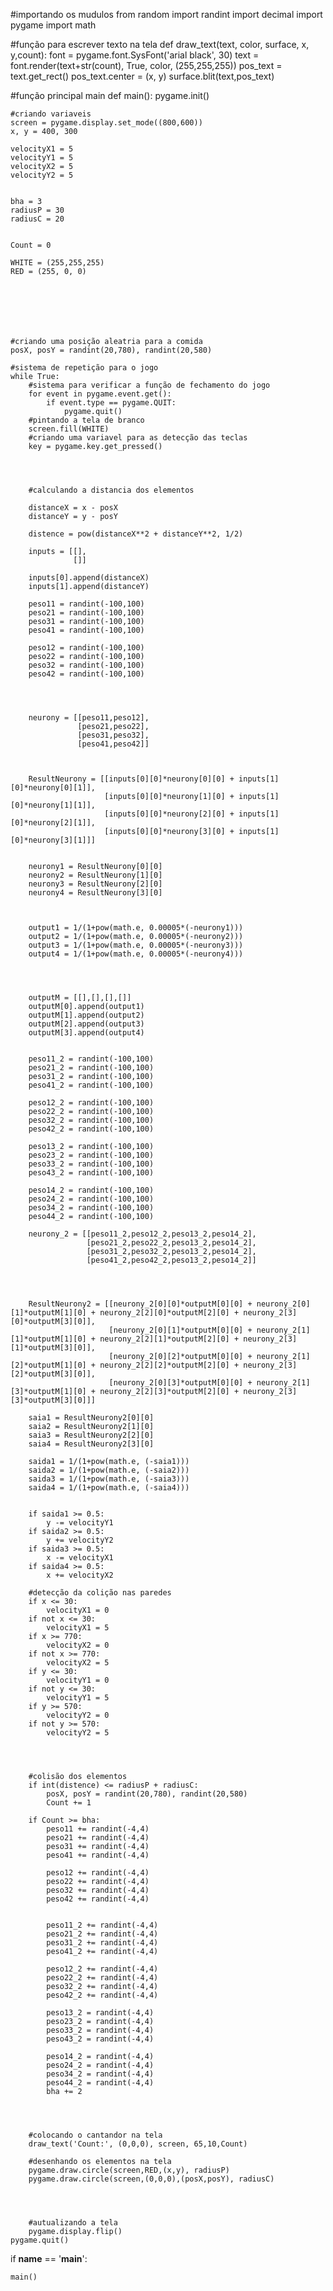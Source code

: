 #importando os mudulos
from random import randint
import decimal
import pygame
import math

#função para escrever texto na tela
def draw_text(text, color, surface, x, y,count):
    font = pygame.font.SysFont('arial black', 30)
    text = font.render(text+str(count), True, color, (255,255,255))
    pos_text = text.get_rect()
    pos_text.center = (x, y)
    surface.blit(text,pos_text)


#função principal main
def main():
    pygame.init()

    #criando variaveis
    screen = pygame.display.set_mode((800,600))
    x, y = 400, 300
    
    velocityX1 = 5
    velocityY1 = 5
    velocityX2 = 5
    velocityY2 = 5


    bha = 3
    radiusP = 30
    radiusC = 20
    

    Count = 0

    WHITE = (255,255,255)
    RED = (255, 0, 0)







    #criando uma posição aleatria para a comida
    posX, posY = randint(20,780), randint(20,580)

    #sistema de repetição para o jogo
    while True:
        #sistema para verificar a função de fechamento do jogo
        for event in pygame.event.get():
            if event.type == pygame.QUIT:
                pygame.quit()
        #pintando a tela de branco
        screen.fill(WHITE)
        #criando uma variavel para as detecção das teclas
        key = pygame.key.get_pressed()


        
        
        #calculando a distancia dos elementos

        distanceX = x - posX
        distanceY = y - posY

        distence = pow(distanceX**2 + distanceY**2, 1/2)  

        inputs = [[],
                  []]

        inputs[0].append(distanceX)
        inputs[1].append(distanceY)
        
        peso11 = randint(-100,100)
        peso21 = randint(-100,100)
        peso31 = randint(-100,100)
        peso41 = randint(-100,100)

        peso12 = randint(-100,100)
        peso22 = randint(-100,100)
        peso32 = randint(-100,100)
        peso42 = randint(-100,100)



    
        neurony = [[peso11,peso12],
                   [peso21,peso22],
                   [peso31,peso32],
                   [peso41,peso42]]
        
    

        ResultNeurony = [[inputs[0][0]*neurony[0][0] + inputs[1][0]*neurony[0][1]],
                         [inputs[0][0]*neurony[1][0] + inputs[1][0]*neurony[1][1]],
                         [inputs[0][0]*neurony[2][0] + inputs[1][0]*neurony[2][1]],
                         [inputs[0][0]*neurony[3][0] + inputs[1][0]*neurony[3][1]]]
        

        neurony1 = ResultNeurony[0][0]
        neurony2 = ResultNeurony[1][0]
        neurony3 = ResultNeurony[2][0]
        neurony4 = ResultNeurony[3][0]
        
        

        output1 = 1/(1+pow(math.e, 0.00005*(-neurony1)))
        output2 = 1/(1+pow(math.e, 0.00005*(-neurony2)))
        output3 = 1/(1+pow(math.e, 0.00005*(-neurony3)))
        output4 = 1/(1+pow(math.e, 0.00005*(-neurony4)))

        


        outputM = [[],[],[],[]]
        outputM[0].append(output1)
        outputM[1].append(output2)
        outputM[2].append(output3)
        outputM[3].append(output4)


        peso11_2 = randint(-100,100)
        peso21_2 = randint(-100,100)
        peso31_2 = randint(-100,100)
        peso41_2 = randint(-100,100)

        peso12_2 = randint(-100,100)
        peso22_2 = randint(-100,100)
        peso32_2 = randint(-100,100)
        peso42_2 = randint(-100,100)
        
        peso13_2 = randint(-100,100)
        peso23_2 = randint(-100,100)
        peso33_2 = randint(-100,100)
        peso43_2 = randint(-100,100)

        peso14_2 = randint(-100,100)
        peso24_2 = randint(-100,100)
        peso34_2 = randint(-100,100)
        peso44_2 = randint(-100,100)

        neurony_2 = [[peso11_2,peso12_2,peso13_2,peso14_2],
                     [peso21_2,peso22_2,peso13_2,peso14_2],
                     [peso31_2,peso32_2,peso13_2,peso14_2],
                     [peso41_2,peso42_2,peso13_2,peso14_2]]




        ResultNeurony2 = [[neurony_2[0][0]*outputM[0][0] + neurony_2[0][1]*outputM[1][0] + neurony_2[2][0]*outputM[2][0] + neurony_2[3][0]*outputM[3][0]],
                          [neurony_2[0][1]*outputM[0][0] + neurony_2[1][1]*outputM[1][0] + neurony_2[2][1]*outputM[2][0] + neurony_2[3][1]*outputM[3][0]],
                          [neurony_2[0][2]*outputM[0][0] + neurony_2[1][2]*outputM[1][0] + neurony_2[2][2]*outputM[2][0] + neurony_2[3][2]*outputM[3][0]],
                          [neurony_2[0][3]*outputM[0][0] + neurony_2[1][3]*outputM[1][0] + neurony_2[2][3]*outputM[2][0] + neurony_2[3][3]*outputM[3][0]]]

        saia1 = ResultNeurony2[0][0]
        saia2 = ResultNeurony2[1][0]
        saia3 = ResultNeurony2[2][0]
        saia4 = ResultNeurony2[3][0]

        saida1 = 1/(1+pow(math.e, (-saia1)))
        saida2 = 1/(1+pow(math.e, (-saia2)))
        saida3 = 1/(1+pow(math.e, (-saia3)))
        saida4 = 1/(1+pow(math.e, (-saia4)))
        

        if saida1 >= 0.5:
            y -= velocityY1
        if saida2 >= 0.5:
            y += velocityY2
        if saida3 >= 0.5:
            x -= velocityX1
        if saida4 >= 0.5:
            x += velocityX2

        #detecção da colição nas paredes
        if x <= 30:
            velocityX1 = 0
        if not x <= 30:
            velocityX1 = 5
        if x >= 770:
            velocityX2 = 0
        if not x >= 770:
            velocityX2 = 5
        if y <= 30:
            velocityY1 = 0
        if not y <= 30:
            velocityY1 = 5
        if y >= 570:
            velocityY2 = 0
        if not y >= 570:
            velocityY2 = 5
            
        

        
        #colisão dos elementos
        if int(distence) <= radiusP + radiusC:
            posX, posY = randint(20,780), randint(20,580)
            Count += 1
        
        if Count >= bha:
            peso11 += randint(-4,4)
            peso21 += randint(-4,4)
            peso31 += randint(-4,4)
            peso41 += randint(-4,4)

            peso12 += randint(-4,4)
            peso22 += randint(-4,4)
            peso32 += randint(-4,4)
            peso42 += randint(-4,4)

        
            peso11_2 += randint(-4,4)
            peso21_2 += randint(-4,4)
            peso31_2 += randint(-4,4)
            peso41_2 += randint(-4,4)

            peso12_2 += randint(-4,4)
            peso22_2 += randint(-4,4)
            peso32_2 += randint(-4,4)
            peso42_2 += randint(-4,4)

            peso13_2 = randint(-4,4)
            peso23_2 = randint(-4,4)
            peso33_2 = randint(-4,4)
            peso43_2 = randint(-4,4)

            peso14_2 = randint(-4,4)
            peso24_2 = randint(-4,4)
            peso34_2 = randint(-4,4)
            peso44_2 = randint(-4,4)
            bha += 2

    


        #colocando o cantandor na tela
        draw_text('Count:', (0,0,0), screen, 65,10,Count)

        #desenhando os elementos na tela
        pygame.draw.circle(screen,RED,(x,y), radiusP)
        pygame.draw.circle(screen,(0,0,0),(posX,posY), radiusC)




        #autualizando a tela
        pygame.display.flip()
    pygame.quit()


if __name__ == '__main__':
    
    main()

